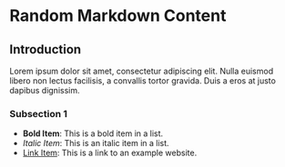 # Random Markdown Content

## Introduction

Lorem ipsum dolor sit amet, consectetur adipiscing elit. Nulla euismod libero non lectus facilisis, a convallis tortor gravida. Duis a eros at justo dapibus dignissim.

### Subsection 1

- **Bold Item**: This is a bold item in a list.
- _Italic Item_: This is an italic item in a list.
- [Link Item](https://example.com): This is a link to an example website.
